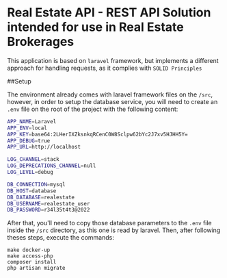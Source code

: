 # Real Estate API - REST API Solution intended for use in Real Estate Brokerages

This application is based on ``laravel`` framework, 
but implements a different approach for handling requests, 
as it complies with ``SOLID Principles``

##Setup

The environment already comes with laravel framework files on the ``/src``, however, 
in order to setup the database service, you will need to create an ``.env`` file on the root of the project 
with the following content:

```sh
APP_NAME=Laravel
APP_ENV=local
APP_KEY=base64:2LHerIXZksnkqRCenC0W8Sclpw62bYc2J7xv5HJHH5Y=
APP_DEBUG=true
APP_URL=http://localhost

LOG_CHANNEL=stack
LOG_DEPRECATIONS_CHANNEL=null
LOG_LEVEL=debug

DB_CONNECTION=mysql
DB_HOST=database
DB_DATABASE=realestate
DB_USERNAME=realestate_user
DB_PASSWORD=r34l35t4t3@2022
```

After that, you'll need to copy those database parameters to the ``.env`` file inside the ``/src`` directory, as this one is read by laravel.
Then, after following theses steps, execute the commands:

```
make docker-up
make access-php
composer install
php artisan migrate
```